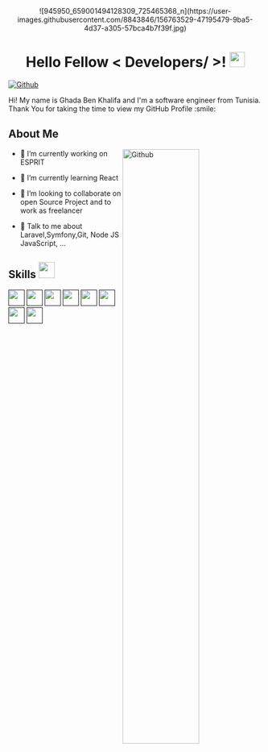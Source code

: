 <div align='center'>
        ![945950_659001494128309_725465368_n](https://user-images.githubusercontent.com/8843846/156763529-47195479-9ba5-4d37-a305-57bca4b7f39f.jpg)
<h1> Hello Fellow < Developers/ >! <img src = "https://raw.githubusercontent.com/MartinHeinz/MartinHeinz/master/wave.gif" width = 30px> </h1>
</div>

[![Github](https://img.shields.io/github/followers/Naderab?label=Follow&style=social)](https://github.com/BenKhalifaGHADA)

<div size='30px'> Hi! My name is Ghada Ben Khalifa and I'm a software engineer from Tunisia. Thank You for taking the time to view my GitHub Profile :smile:
</div>

<h2> About Me </h2>

<img width="55%" align="right" alt="Github" src="https://raw.githubusercontent.com/onimur/.github/master/.resources/git-header.svg" />

- 🔭 I’m currently working on ESPRIT

- 🌱 I’m currently learning React

- 👯 I’m looking to collaborate on open Source Project and to work as freelancer

- 💬 Talk to me about Laravel,Symfony,Git, Node JS JavaScript, ...


<h2> Skills <img src = "https://media2.giphy.com/media/QssGEmpkyEOhBCb7e1/giphy.gif?cid=ecf05e47a0n3gi1bfqntqmob8g9aid1oyj2wr3ds3mg700bl&rid=giphy.gif" width = 32px> </h2>
<a href=><img width ='32px' src ='https://raw.githubusercontent.com/rahulbanerjee26/githubAboutMeGenerator/main/icons/php.svg'></a>
<a href=><img width ='32px' src ='https://raw.githubusercontent.com/rahulbanerjee26/githubAboutMeGenerator/main/icons/javascript.svg'></a>
<a href=><img width ='32px' src ='https://raw.githubusercontent.com/rahulbanerjee26/githubAboutMeGenerator/main/icons/html.svg'></a>
<a href=><img width ='32px' src ='https://raw.githubusercontent.com/rahulbanerjee26/githubAboutMeGenerator/main/icons/css.svg'></a>
<a href=><img width ='32px' src ='https://raw.githubusercontent.com/rahulbanerjee26/githubAboutMeGenerator/main/icons/java.svg'></a>
<a href=><img width ='32px' src ='https://raw.githubusercontent.com/rahulbanerjee26/githubAboutMeGenerator/main/icons/symfony.svg'></a>
<a href=><img width ='32px' src ='https://raw.githubusercontent.com/rahulbanerjee26/githubAboutMeGenerator/main/icons/reactjs.svg'></a>
<a href=><img width ='32px' src ='https://raw.githubusercontent.com/rahulbanerjee26/githubAboutMeGenerator/main/icons/laravel.svg'></a>

        
